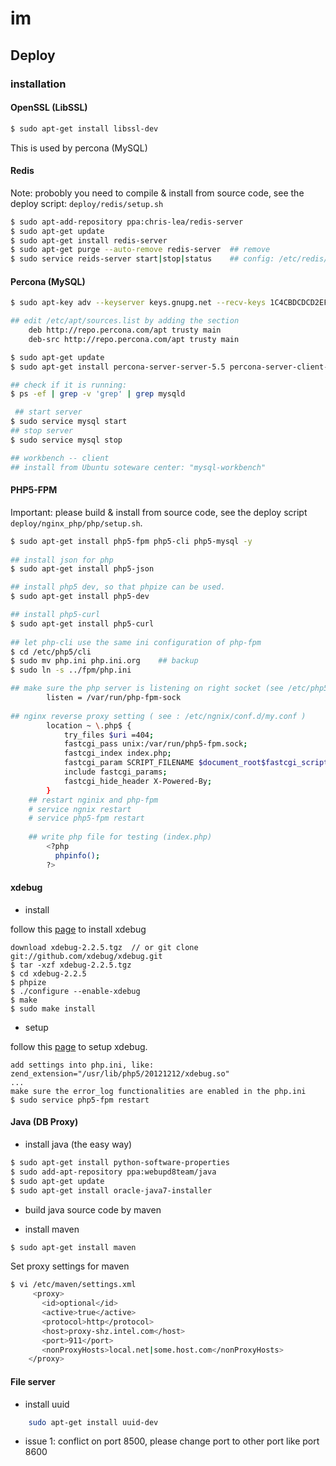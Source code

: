 im
==

## Deploy

### installation

#### OpenSSL (LibSSL)
``` bash
$ sudo apt-get install libssl-dev
```

This is used by percona (MySQL)

#### Redis

Note: probobly you need to compile & install from source code, see the deploy script: `deploy/redis/setup.sh`

``` bash
$ sudo apt-add-repository ppa:chris-lea/redis-server
$ sudo apt-get update
$ sudo apt-get install redis-server
$ sudo apt-get purge --auto-remove redis-server  ## remove
$ sudo service reids-server start|stop|status    ## config: /etc/redis/redis.conf
```

#### Percona (MySQL)
``` bash
$ sudo apt-key adv --keyserver keys.gnupg.net --recv-keys 1C4CBDCDCD2EFD2A

## edit /etc/apt/sources.list by adding the section
    deb http://repo.percona.com/apt trusty main
    deb-src http://repo.percona.com/apt trusty main

$ sudo apt-get update
$ sudo apt-get install percona-server-server-5.5 percona-server-client-5.5

## check if it is running:
$ ps -ef | grep -v 'grep' | grep mysqld

 ## start server
$ sudo service mysql start
## stop server
$ sudo service mysql stop

## workbench -- client 
## install from Ubuntu soteware center: "mysql-workbench"
```

#### PHP5-FPM

Important: please build & install from source code, see the deploy script `deploy/nginx_php/php/setup.sh`.

``` bash
$ sudo apt-get install php5-fpm php5-cli php5-mysql -y
    
## install json for php
$ sudo apt-get install php5-json

## install php5 dev, so that phpize can be used.
$ sudo apt-get install php5-dev

## install php5-curl
$ sudo apt-get install php5-curl
    
## let php-cli use the same ini configuration of php-fpm
$ cd /etc/php5/cli
$ sudo mv php.ini php.ini.org    ## backup
$ sudo ln -s ../fpm/php.ini

## make sure the php server is listening on right socket (see /etc/php5/fpm/pool.d/www.conf)
        listen = /var/run/php-fpm-sock
    
## nginx reverse proxy setting ( see : /etc/ngnix/conf.d/my.conf )
        location ~ \.php$ {
            try_files $uri =404;
            fastcgi_pass unix:/var/run/php5-fpm.sock;
            fastcgi_index index.php;
            fastcgi_param SCRIPT_FILENAME $document_root$fastcgi_script_name;
            include fastcgi_params;
            fastcgi_hide_header X-Powered-By;
        }
    ## restart nginix and php-fpm
    # service ngnix restart
    # service php5-fpm restart
    
    ## write php file for testing (index.php)
        <?php
          phpinfo();
        ?>
```

#### xdebug

* install

follow this [page](http://xdebug.org/docs/install) to install xdebug

    download xdebug-2.2.5.tgz  // or git clone git://github.com/xdebug/xdebug.git
    $ tar -xzf xdebug-2.2.5.tgz
    $ cd xdebug-2.2.5
    $ phpize
    $ ./configure --enable-xdebug
    $ make
    $ sudo make install
    
* setup

follow this [page](http://hoarn.blog.51cto.com/1642678/1184441) to setup xdebug.

    add settings into php.ini, like:
    zend_extension="/usr/lib/php5/20121212/xdebug.so"
    ...
    make sure the error_log functionalities are enabled in the php.ini
    $ sudo service php5-fpm restart

    

#### Java (DB Proxy)

- install java (the easy way)

``` bash
$ sudo apt-get install python-software-properties
$ sudo add-apt-repository ppa:webupd8team/java
$ sudo apt-get update
$ sudo apt-get install oracle-java7-installer
```

- build java source code by maven

- install maven

``` bash
$ sudo apt-get install maven
```

Set proxy settings for maven

```bash
$ vi /etc/maven/settings.xml
     <proxy>
       <id>optional</id>
       <active>true</active>
       <protocol>http</protocol>
       <host>proxy-shz.intel.com</host>
       <port>911</port>                                                                                            
       <nonProxyHosts>local.net|some.host.com</nonProxyHosts>
    </proxy>
```

#### File server

- install uuid

``` bash
    sudo apt-get install uuid-dev
```

- issue 1: conflict on port 8500, please change port to other port like port 8600

